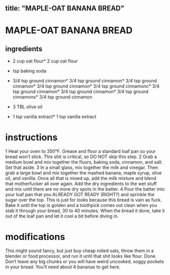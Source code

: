 

	
title: "MAPLE-OAT BANANA BREAD"
---
# MAPLE-OAT BANANA BREAD
## ingredients
* 2 cup oat flour* 2 cup oat flour

* tsp baking soda

* 3/4 tsp ground cinnamon* 3/4 tsp ground cinnamon* 3/4 tsp ground cinnamon* 3/4 tsp ground cinnamon* 3/4 tsp ground cinnamonc* 3/4 tsp ground cinnamon* 3/4 tsp ground cinnamon* 3/4 tsp ground cinnamons* 3/4 tsp ground cinnamon
* 3 TBL olive oil

* 1 tsp vanilla extract* 1 tsp vanilla extract


# instructions
1 Heat your oven to 350°F. Grease and flour a standard loaf pan so your bread won’t stick.
This shit is critical, so DO NOT skip this step.
2 Grab a medium bowl and mix together the flours, baking soda, cinnamon, and salt. Set that
aside.
3 In a small glass, mix together the milk and vinegar. Then grab a large bowl and mix together
the mashed banana, maple syrup, olive oil, and vanilla. Once all that is mixed up, add the milk
mixture and blend that motherfucker all over again. Add the dry ingredients to the wet stuff
and mix until there are no more dry spots in the batter.
4 Pour the batter into your loaf pan that you ALREADY GOT READY (RIGHT?) and
sprinkle the sugar over the top. This is just for looks because this bread is vain as fuck. Bake it
until the top is golden and a toothpick comes out clean when you stab it through your bread,
30 to 40 minutes. When the bread it done, take it out of the loaf pan and let it cool a bit
before diving in.

# modifications

This might sound fancy, but just buy cheap rolled oats, throw them in a blender or food processor, and run it
until that shit looks like flour. Done.
 Don’t leave any big chunks or you will have weird uncooked, soggy pockets in your bread. You’ll need about 4 bananas to get here.
	
	
